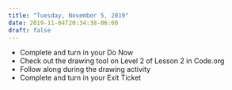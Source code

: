 ```yaml
---
title: "Tuesday, November 5, 2019"
date: 2019-11-04T20:34:38-06:00
draft: false
---
```


- Complete and turn in your Do Now
- Check out the drawing tool on Level 2 of Lesson 2 in Code.org
- Follow along during the drawing activity
- Complete and turn in your Exit Ticket